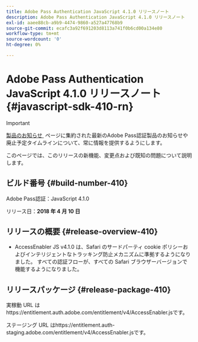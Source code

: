 ```yaml
---
title: Adobe Pass Authentication JavaScript 4.1.0 リリースノート
description: Adobe Pass Authentication JavaScript 4.1.0 リリースノート
exl-id: aaee88cb-a9b9-4474-9860-a527a47768b9
source-git-commit: ecafc3a92f691203d8113a741f0b6cd00a134e80
workflow-type: tm+mt
source-wordcount: '0'
ht-degree: 0%

---
```


# Adobe Pass Authentication JavaScript 4.1.0 リリースノート {#javascript-sdk-410-rn}

>[!IMPORTANT]
>
> [&#x200B; 製品のお知らせ &#x200B;](/help/authentication/product-announcements.md) ページに集約された最新のAdobe Pass認証製品のお知らせや廃止予定タイムラインについて、常に情報を提供するようにします。

このページでは、このリリースの新機能、変更点および既知の問題について説明します。

## ビルド番号 {#build-number-410}

Adobe Pass認証：JavaScript 4.1.0

リリース日：**2018 年 4 月 10 日**

## リリースの概要 {#release-overview-410}

* AccessEnabler JS v4.1.0 は、Safari のサードパーティ cookie ポリシーおよびインテリジェントなトラッキング防止メカニズムに準拠するようになりました。 すべての認証フローが、すべての Safari ブラウザーバージョンで機能するようになりました。

## リリースパッケージ {#release-package-410}

実稼動 URL はhttps://entitlement.auth.adobe.com/entitlement/v4/AccessEnabler.jsです。

ステージング URL はhttps://entitlement.auth-staging.adobe.com/entitlement/v4/AccessEnabler.jsです。
